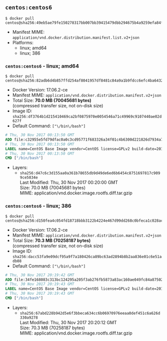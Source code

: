 ## `centos:centos6`

```console
$ docker pull centos@sha256:49eb5ae79fe150278317bb007bb39415479dbb294675b4a9259efa84fd8385c6
```

-	Manifest MIME: `application/vnd.docker.distribution.manifest.list.v2+json`
-	Platforms:
	-	linux; amd64
	-	linux; 386

### `centos:centos6` - linux; amd64

```console
$ docker pull centos@sha256:82adb6d4b857ffd254af8041957df8481c84a9a1b9fdcc6efc4ba6432b1d6940
```

-	Docker Version: 17.06.2-ce
-	Manifest MIME: `application/vnd.docker.distribution.manifest.v2+json`
-	Total Size: **70.0 MB (70045681 bytes)**  
	(compressed transfer size, not on-disk size)
-	Image ID: `sha256:df3764b1d215410469ca2bf0875970e0054546a71c49969c9107440ae02d627f`
-	Default Command: `["\/bin\/bash"]`

```dockerfile
# Thu, 30 Nov 2017 00:13:50 GMT
ADD file:c32955e5fd79dfac0a0c3cd95771f683326a34f01c4b6300d221826d7934a72b in / 
# Thu, 30 Nov 2017 00:13:50 GMT
LABEL name=CentOS Base Image vendor=CentOS license=GPLv2 build-date=20171128
# Thu, 30 Nov 2017 00:13:50 GMT
CMD ["/bin/bash"]
```

-	Layers:
	-	`sha256:d47c6c3d155aa0a361b78655db9d49de6ed6b6454c8751697817c9099ce5834e`  
		Last Modified: Thu, 30 Nov 2017 00:20:00 GMT  
		Size: 70.0 MB (70045681 bytes)  
		MIME: application/vnd.docker.image.rootfs.diff.tar.gzip

### `centos:centos6` - linux; 386

```console
$ docker pull centos@sha256:d150fea4c054fd18718bbb3122b4224e467d99dd268c0bfeca1c028ac9adc900
```

-	Docker Version: 17.06.2-ce
-	Manifest MIME: `application/vnd.docker.distribution.manifest.v2+json`
-	Total Size: **70.3 MB (70258187 bytes)**  
	(compressed transfer size, not on-disk size)
-	Image ID: `sha256:dacc53fa9e09dcf95a9f7a180426ca89bc63ad2894b8b2aa836e01c6e51adb08`
-	Default Command: `["\/bin\/bash"]`

```dockerfile
# Thu, 30 Nov 2017 20:19:42 GMT
ADD file:34fe168083c313bc124295a205f3ab276fb5873a83ac160ae049fc84a87502b9 in / 
# Thu, 30 Nov 2017 20:19:43 GMT
LABEL name=CentOS Base Image vendor=CentOS license=GPLv2 build-date=20171129
# Thu, 30 Nov 2017 20:19:43 GMT
CMD ["/bin/bash"]
```

-	Layers:
	-	`sha256:67abd228b942d5e6f3bbeca634cc6b06970976eeaa0def451c6a626d330a9278`  
		Last Modified: Thu, 30 Nov 2017 20:20:12 GMT  
		Size: 70.3 MB (70258187 bytes)  
		MIME: application/vnd.docker.image.rootfs.diff.tar.gzip
